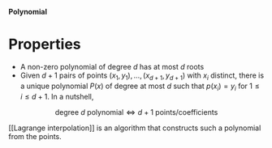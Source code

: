 **Polynomial**

# Properties

* A non-zero polynomial of degree _d_ has at most _d_ roots
* Given $d+1$ pairs of points $(x_1, y_1),\ldots, (x_{d+1}, y_{d+1})$ with $x_i$ distinct, there is a unique polynomial $P(x)$ of degree at most $d$ such that $p(x_i)=y_i$ for $1 \leq i \leq d+1$. In a nutshell,

$$
\text{degree } d \text{ polynomial} \iff d+1 \text{ points/coefficients}
$$

[[Lagrange interpolation]] is an algorithm that constructs such a polynomial from the points.